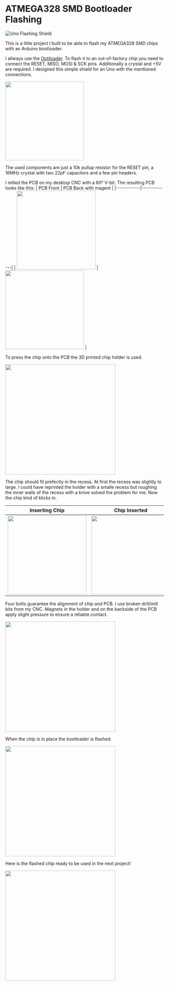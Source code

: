 # ATMEGA328 SMD Bootloader Flashing

![Uno Flashing Shield](pics/IMAG2413.jpg)

This is a little project I built to be able to flash my ATMEGA328 SMD chips with an Arduino bootloader.

I allways use the [Optiloader](https://github.com/WestfW/OptiLoader). To flash it to an out-of-factory chip you need to connect the RESET, MISO, MOSI & SCK pins. Additionally a crystal and +5V are required. I designed this simple shield for an Uno with the mentioned connections.

<img src="pics/PCB_Kicad.png" width="250"> 

The used components are just a 10k pullup resistor for the RESET pin, a 16MHz crystal with two 22pF capacitors and a few pin headers.

I milled the PCB on my desktop CNC with a 60° V-bit. The resulting PCB looks like this:
| PCB Front      | PCB Back with magent  |
|------------|-------------|
| <img src="pics/IMAG2404.jpg" width="250">  | <img src="pics/IMAG2414.jpg" width="250">  | 


To press the chip onto the PCB the 3D printed chip holder is used.

<img src="pics/IMAG2405.jpg" width="350">

The chip should fit prefectly in the recess. At first the recess was slightly to large. I could have reprinted the holder with a smalle recess but roughing the inner walls of the recess with a knive solved the problem for me. Now the chip kind of klicks in.

| Inserting Chip      | Chip Inserted  |
|------------|-------------|
| <img src="pics/IMAG2406.jpg" width="250">  | <img src="pics/IMAG2407.jpg" width="250">  | 

Four bolts guarantee the alignment of chip and PCB. I use broken drill/mill bits from my CNC. Magnets in the holder and on the backside of the PCB apply slight pressure to ensure a reliable contact.

<img src="pics/IMAG2408.jpg" width="350">

When the chip is in place the bootloader is flashed.

<img src="pics/IMAG2409.jpg" width="350">

Here is the flashed chip ready to be used in the next project!

<img src="pics/IMAG2411.jpg" width="350">


